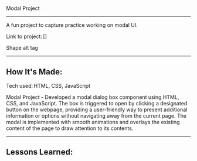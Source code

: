# 
Modal Project 

****

A fun project to capture practice working on modal UI.

Link to project: []

Shape alt tag 

****

## How It's Made: 

Tech used: HTML, CSS, JavaScript

Modal Project -  Developed a modal dialog box component using HTML, CSS, and JavaScript. The box is triggered to open by clicking a designated 
button on the webpage, providing a user-friendly way to present additional information or options without navigating away from the current page. The 
modal is implemented with smooth animations and overlays the existing content of the page to draw attention to its contents.

****

 ## Lessons Learned: 



